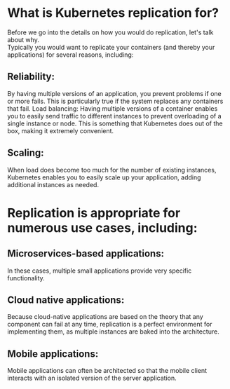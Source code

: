 # What is Kubernetes replication for?


Before we go into the details on how you would do replication, let's talk about why.  
Typically you would want to replicate your containers (and thereby your applications) for several reasons, including:
## Reliability:
By having multiple versions of an application, you prevent problems if one or more fails.  This is particularly true if the system replaces any containers that fail.
Load balancing: Having multiple versions of a container enables you to easily send traffic to different instances to prevent overloading of a single instance or node. This is something that Kubernetes does out of the box, making it extremely convenient.
## Scaling: 
When load does become too much for the number of existing instances, Kubernetes enables you to easily scale up your application, adding additional instances as needed.


# Replication is appropriate for numerous use cases, including:
## Microservices-based applications: 
In these cases, multiple small applications provide very specific functionality.
## Cloud native applications: 
Because cloud-native applications are based on the theory that any component can fail at any time, replication is a perfect environment for implementing them, as multiple instances are baked into the architecture.
## Mobile applications:
Mobile applications can often be architected so that the mobile client interacts with an isolated version of the server application.
